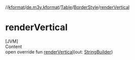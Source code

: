 //[kformat](../../../index.md)/[de.m3y.kformat](../../index.md)/[Table](../index.md)/[BorderStyle](index.md)/[renderVertical](render-vertical.md)



# renderVertical  
[JVM]  
Content  
open override fun [renderVertical](render-vertical.md)(out: [StringBuilder](https://docs.oracle.com/javase/8/docs/api/java/lang/StringBuilder.html))  



